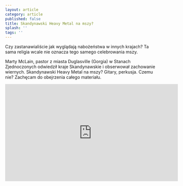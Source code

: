 ```yaml
---
layout: article
category: article
published: false
title: Skandynawski Heavy Metal na mszy?
splash: ''
tags: ''
---
```


Czy zastanawialiście jak wyglądają nabożeństwa w innych krajach? Ta sama religia wcale nie oznacza tego samego celebrowania mszy.         
<!--more-->  
Marty McLain, pastor z miasta Duglasville (Gorgia) w Stanach Zjednoczonych odwiedził kraje Skandynawskie i obserwował zachowanie wiernych. Skandynawski Heavy Metal na mszy? Gitary, perkusja. Czemu nie? Zachęcam do obejrzenia całego materiału.  

<iframe width="560" height="315" src="https://www.youtube.com/embed/W-kANR1vJkM" frameborder="0" allowfullscreen></iframe>